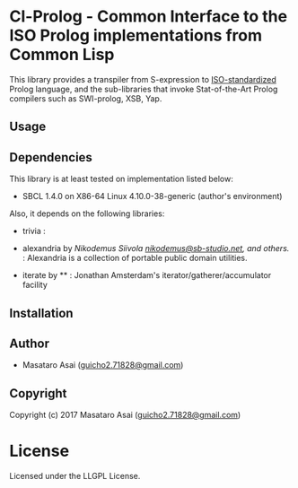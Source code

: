 
# Cl-Prolog - Common Interface to the ISO Prolog implementations from Common Lisp

This library provides a transpiler from S-expression to
[ISO-standardized](https://www.iso.org/standard/21413.html) Prolog language,
and the sub-libraries that invoke Stat-of-the-Art Prolog compilers
such as SWI-prolog, XSB, Yap.

## Usage



## Dependencies
This library is at least tested on implementation listed below:

+ SBCL 1.4.0 on X86-64 Linux 4.10.0-38-generic (author's environment)

Also, it depends on the following libraries:

+ trivia :
    
+ alexandria by *Nikodemus Siivola <nikodemus@sb-studio.net>, and others.* :
    Alexandria is a collection of portable public domain utilities.
+ iterate by ** :
    Jonathan Amsterdam's iterator/gatherer/accumulator facility

## Installation

## Author

* Masataro Asai (guicho2.71828@gmail.com)

## Copyright

Copyright (c) 2017 Masataro Asai (guicho2.71828@gmail.com)

# License

Licensed under the LLGPL License.


